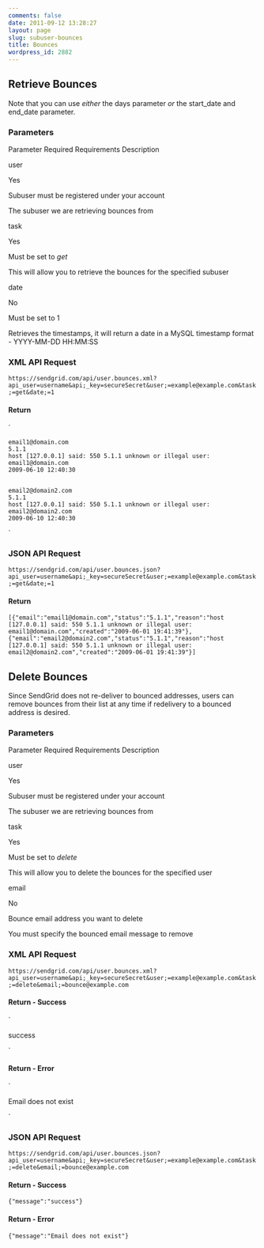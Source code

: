```yaml
---
comments: false
date: 2011-09-12 13:28:27
layout: page
slug: subuser-bounces
title: Bounces
wordpress_id: 2882
---
```






## Retrieve Bounces


Note that you can use _either_ the days parameter _or_ the start_date and end_date parameter.


### Parameters









Parameter
Required
Requirements
Description





user


Yes


Subuser must be registered under your account


The subuser we are retrieving bounces from






task


Yes


Must be set to _get_


This will allow you to retrieve the bounces for the specified subuser






date


No


Must be set to 1


Retrieves the timestamps, it will return a date in a MySQL timestamp format - YYYY-MM-DD HH:MM:SS






### XML API Request


`https://sendgrid.com/api/user.bounces.xml?api_user=username&api;_key=secureSecret&user;=example@example.com&task;=get&date;=1`


#### Return


`

  
    email1@domain.com
    5.1.1
    host [127.0.0.1] said: 550 5.1.1 unknown or illegal user: email1@domain.com
    2009-06-10 12:40:30
  
  
    email2@domain2.com
    5.1.1
    host [127.0.0.1] said: 550 5.1.1 unknown or illegal user: email2@domain2.com
    2009-06-10 12:40:30
  

`


### JSON API Request


`https://sendgrid.com/api/user.bounces.json?api_user=username&api;_key=secureSecret&user;=example@example.com&task;=get&date;=1`


#### Return


`[{"email":"email1@domain.com","status":"5.1.1","reason":"host [127.0.0.1] said: 550 5.1.1 unknown or illegal user: email1@domain.com","created":"2009-06-01 19:41:39"},{"email":"email2@domain2.com","status":"5.1.1","reason":"host [127.0.0.1] said: 550 5.1.1 unknown or illegal user: email2@domain2.com","created":"2009-06-01 19:41:39"}] `



## Delete Bounces


Since SendGrid does not re-deliver to bounced addresses, users can remove bounces from their list at any time if redelivery to a bounced address is desired.


### Parameters









Parameter
Required
Requirements
Description





user


Yes


Subuser must be registered under your account


The subuser we are retrieving bounces from






task


Yes


Must be set to _delete_


This will allow you to delete the bounces for the specified user






email


No


Bounce email address you want to delete


You must specify the bounced email message to remove






### XML API Request


`https://sendgrid.com/api/user.bounces.xml?api_user=username&api;_key=secureSecret&user;=example@example.com&task;=delete&email;=bounce@example.com`


#### Return - Success


`

  success

`


#### Return - Error


`

  Email does not exist

`


### JSON API Request


`https://sendgrid.com/api/user.bounces.json?api_user=username&api;_key=secureSecret&user;=example@example.com&task;=delete&email;=bounce@example.com`


#### Return - Success


`{"message":"success"}`


#### Return - Error


`{"message":"Email does not exist"}`

